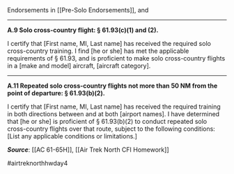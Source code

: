Endorsements in [[Pre-Solo Endorsements]], and

---

**A.9 Solo cross-country flight: § 61.93(c)(1) and (2).**

I certify that \[First name, MI, Last name\] has received the required solo cross-country training. I find \[he or she\] has met the applicable requirements of § 61.93, and is proficient to make solo cross-country flights in a \[make and model\] aircraft, \[aircraft category\].

---

**A.11 Repeated solo cross-country flights not more than 50 NM from the point of departure: § 61.93(b)(2).**

I certify that \[First name, MI, Last name\] has received the required training in both directions between and at both \[airport names\]. I have determined that \[he or she\] is proficient of § 61.93(b)(2) to conduct repeated solo cross-country flights over that route, subject to the following conditions: \[List any applicable conditions or limitations.\]


***Source***: [[AC 61-65H]], [[Air Trek North CFI Homework]]

#airtreknorthhwday4